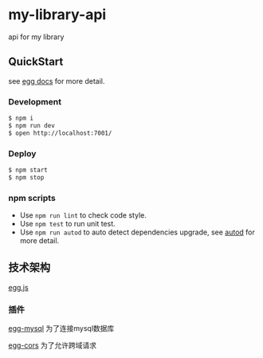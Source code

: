# my-library-api

api for my library

## QuickStart

<!-- add docs here for user -->

see [egg docs][egg] for more detail.

### Development

```bash
$ npm i
$ npm run dev
$ open http://localhost:7001/
```

### Deploy

```bash
$ npm start
$ npm stop
```

### npm scripts

- Use `npm run lint` to check code style.
- Use `npm test` to run unit test.
- Use `npm run autod` to auto detect dependencies upgrade, see [autod](https://www.npmjs.com/package/autod) for more detail.


[egg]: https://eggjs.org

## 技术架构

[egg.js](https://eggjs.org/zh-cn/)

### 插件

[egg-mysql](https://github.com/eggjs/egg-mysql) 为了连接mysql数据库

[egg-cors](https://github.com/eggjs/egg-cors) 为了允许跨域请求